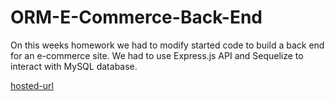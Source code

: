 # ORM-E-Commerce-Back-End
On this weeks homework we had to modify started code to build a back end for an e-commerce site. We had to use Express.js API and Sequelize to interact with MySQL database.

[hosted-url](https://avmancillas.github.io/ORM-E-Commerce-Back-End/)
